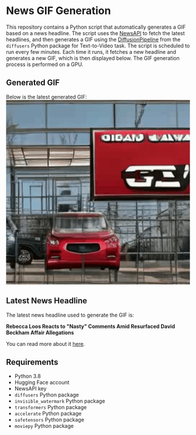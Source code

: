 # News GIF Generation
This repository contains a Python script that automatically generates a GIF based on a news headline. The script uses the [NewsAPI](https://newsapi.org/) to fetch the latest headlines, and then generates a GIF using the [DiffusionPipeline](https://github.com/huggingface/diffusers) from the `diffusers` Python package for Text-to-Video task.
The script is scheduled to run every few minutes. Each time it runs, it fetches a new headline and generates a new GIF, which is then displayed below. The GIF generation process is performed on a GPU.

## Generated GIF
Below is the latest generated GIF:
![Generated GIF](output.gif?raw=true&v=1696970027)

## Latest News Headline
The latest news headline used to generate the GIF is:

**Rebecca Loos Reacts to "Nasty" Comments Amid Resurfaced David Beckham Affair Allegations**

You can read more about it [here](https://www.eonline.com/news/1387391/rebecca-loos-reacts-to-nasty-comments-amid-resurfaced-david-beckham-affair-allegations).

## Requirements
- Python 3.8
- Hugging Face account
- NewsAPI key
- `diffusers` Python package
- `invisible_watermark` Python package
- `transformers` Python package
- `accelerate` Python package
- `safetensors` Python package
- `moviepy` Python package
